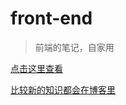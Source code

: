 # front-end

> 前端的笔记，自家用

[点击这里查看](https://frankietang.gitbooks.io/front-end/)

[比较新的知识都会在博客里](https://frankietang.github.io/)